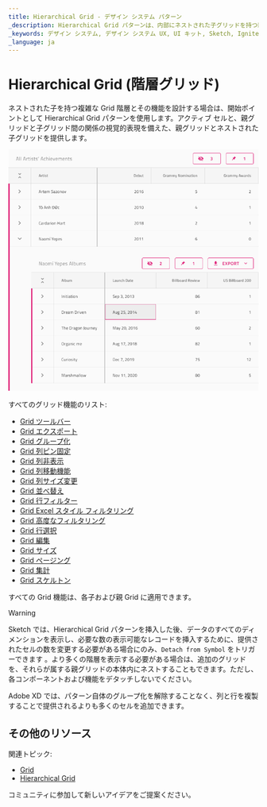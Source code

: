 ```yaml
---
title: Hierarchical Grid - デザイン システム パターン
_description: Hierarchical Grid パターンは、内部にネストされた子グリッドを持つ親レベルのグリッドを表します。
_keywords: デザイン システム, デザイン システム UX, UI キット, Sketch, Ignite UI for Angular, Sketch to Angular, Angular, Angular デザイン システム, Sketch からコードをエクスポート, Angular 用のデザイン キット, Sketch HTML, Sketch to HTML, Sketch UI キット
_language: ja
---
```


# Hierarchical Grid (階層グリッド)

ネストされた子を持つ複雑な Grid 階層とその機能を設計する場合は、開始ポイントとして Hierarchical Grid パターンを使用します。アクティブ セルと、親グリッドと子グリッド間の関係の視覚的表現を備えた、親グリッドとネストされた子グリッドを提供します。

<img class="responsive-img" src="../images/hierarchical_grid.png" srcset="../images/hierarchical_grid@2x.png 2x" />

すべてのグリッド機能のリスト:
- [Grid ツールバー](../components/grid-toolbar.md)
- [Grid エクスポート](../components/grid-export.md)
- [Grid グループ化](../components/grid-grouping.md)
- [Grid 列ピン固定](../components/grid-column-pinning.md)
- [Grid 列非表示](../components/grid-column-hiding.md)
- [Grid 列移動機能](../components/grid-column-moving.md)
- [Grid 列サイズ変更](../components/grid-column-resizing.md)
- [Grid 並べ替え](../components/grid-sorting.md)
- [Grid 行フィルター](../components/grid-row-filter.md)
- [Grid Excel スタイル フィルタリング](../components/grid-excel-style-filter.md)
- [Grid 高度なフィルタリング](../components/grid-advanced-filter.md)
- [Grid 行選択](../components/grid-row-selection.md)
- [Grid 編集](../components/grid-editing.md)
- [Grid サイズ](../components/grid-sizes.md)
- [Grid ページング](../components/grid-paging.md)
- [Grid 集計](../components/grid-summaries.md)
- [Grid スケルトン](../components/grid-skeleton.md)

すべての Grid 機能は、各子および親 Grid に適用できます。


> [!WARNING]
> Sketch では、Hierarchical Grid パターンを挿入した後、データのすべてのディメンションを表示し、必要な数の表示可能なレコードを挿入するために、提供されたセルの数を変更する必要がある場合にのみ、`Detach from Symbol` をトリガーできます 。より多くの階層を表示する必要がある場合は、追加のグリッドを、それらが属する親グリッドの本体内にネストすることもできます。ただし、各コンポーネントおよび機能をデタッチしないでください。
>
> Adobe XD では、パターン自体のグループ化を解除することなく、列と行を複製することで提供されるよりも多くのセルを追加できます。

## その他のリソース

関連トピック:

- [Grid](../components/grid.md)
- [Hierarchical Grid](../components/hierarchical-grid.md)

コミュニティに参加して新しいアイデアをご提案ください。
